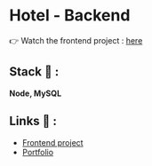 # Hotel - Backend

👉 Watch the frontend project : [here](https://github.com/clepirault/Hotel)

## Stack 💎 :
**Node, MySQL**

## Links 🔗 :
* [Frontend project](https://github.com/clepirault/Hotel)
* [Portfolio](https://clemence-pirault.vercel.app/portfolio/hotel)
